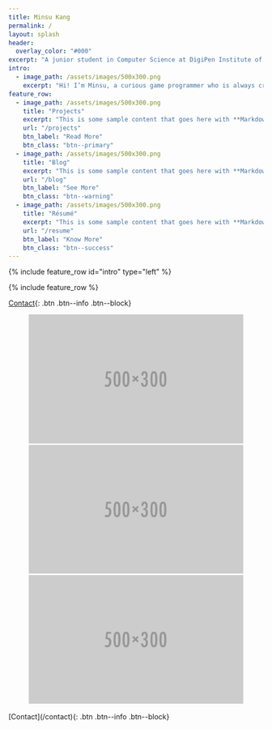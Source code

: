 ```yaml
---
title: Minsu Kang
permalink: /
layout: splash
header:
  overlay_color: "#000"
excerpt: "A junior student in Computer Science at DigiPen Institute of Technology"
intro:
  - image_path: /assets/images/500x300.png
    excerpt: "Hi! I’m Minsu, a curious game programmer who is always crawling on the programming world to satisfy my curiosity about all technoloy of game devlopment. The hunger for new knowledge have been my fuel to keep on working hard since I first said hello to the world. Although I have over 2 years of professional experience in IT field, I'm currently a full-time student in Computer Science in Real-Time Interactive Simulation at Digipen. One small question had come to mind during my college life. What is it actually like to work in the video game industry? I really wondered about the authentic life of a game developer in the real world. So I postponed my studies and began to work at a small mobile gaming company as a client-side programmer and completed my military service at Republic of Korea Cyber Command as a Network Security Analyst."
feature_row:
  - image_path: /assets/images/500x300.png
    title: "Projects"
    excerpt: "This is some sample content that goes here with **Markdown** formatting."
    url: "/projects"
    btn_label: "Read More"
    btn_class: "btn--primary"
  - image_path: /assets/images/500x300.png
    title: "Blog"
    excerpt: "This is some sample content that goes here with **Markdown** formatting."
    url: "/blog"
    btn_label: "See More"
    btn_class: "btn--warning"
  - image_path: /assets/images/500x300.png
    title: "Résumé"
    excerpt: "This is some sample content that goes here with **Markdown** formatting."
    url: "/resume"
    btn_label: "Know More"
    btn_class: "btn--success"
---
```


{% include feature_row id="intro" type="left" %}

{% include feature_row %}

[Contact](/contact){: .btn .btn--info .btn--block}

<figure class="third">
    <a href="/projects">
    <img src="/assets/images/500x300.png">
    </a>
    <a href="/blog">
    <img src="/assets/images/500x300.png">
    </a>
    <a href="/resume">
    <img src="/assets/images/500x300.png">
    </a>
</figure>
[Contact](/contact){: .btn .btn--info .btn--block}